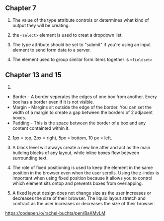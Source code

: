 ## Chapter 7

1. The value of the type attribute controls or determines what kind of output they will be creating.

2. the `<select>` element is used to creat a dropdown list.

3. The type attribute should be set to "submit" if you're using an input element to send form data to a server.

4. The element used to group similar form items together is `<fieldset>`

## Chapter 13 and 15

1.
* Border - A border seperates the edges of one box from another. Every box has a border even if it is not visible.
* Margin - Margins sit outside the edge of the border. You can set the width of a margin to create a gap between the borders of 2 adjacent boxes.
* Padding - This is the space between the border of a box and any content containted within it.

2. 1px = top, 2px = right, 5px = bottom, 10 px = left.

3. A block level will always create a new line after and act as the main building blocks of any layout, while inline boxes flow between surrounding text.

4. The role of fixed positioning is used to keep the element in the same position in the browser even when the user scrolls. Using the z-index is important when using fixed position because it allows you to control which element sits ontop and prevents boxes from overlapping.

5. A fixed layout design does not change size as the user increases or decreases the size of their browser. The liquid layout stretch and contract as the user increases or decreases the size of their browser.

https://codepen.io/rachel-buchta/pen/BaKMvLM
